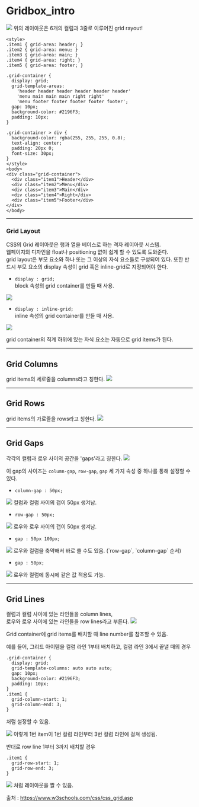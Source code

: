 # Gridbox_intro
<img src="https://user-images.githubusercontent.com/89233243/155151129-90e3be4b-855d-48f9-a9fa-0de872ca01e2.png">
위의 레이아웃은 6개의 컬럼과 3줄로 이루어진 grid rayout!  

```
<style>
.item1 { grid-area: header; }
.item2 { grid-area: menu; }
.item3 { grid-area: main; }
.item4 { grid-area: right; }
.item5 { grid-area: footer; }

.grid-container {
  display: grid;
  grid-template-areas:
    'header header header header header header'
    'menu main main main right right'
    'menu footer footer footer footer footer';
  gap: 10px;
  background-color: #2196F3;
  padding: 10px;
}

.grid-container > div {
  background-color: rgba(255, 255, 255, 0.8);
  text-align: center;
  padding: 20px 0;
  font-size: 30px;
}
</style>
<body>
<div class="grid-container">
  <div class="item1">Header</div>
  <div class="item2">Menu</div>
  <div class="item3">Main</div>  
  <div class="item4">Right</div>
  <div class="item5">Footer</div>
</div>
</body>

```
---
### Grid Layout
CSS의 Grid 레이아웃은 행과 열을 베이스로 하는 격자 레이아웃 시스템.  
웹페이지의 디자인을 float나 positioning 없이 쉽게 할 수 있도록 도와준다.  
grid layout은 부모 요소와 하나 또는 그 이상의 자식 요소들로 구성되어 있다. 또한 반드시 부모 요소의 display 속성이 grid 혹은 inline-grid로 지정되어야 한다.  

- `display : grid;`  
block 속성의 grid container를 만들 때 사용.
<img src="https://user-images.githubusercontent.com/89233243/155152816-6a80f345-4651-42ee-96b7-1a1c9d8ba82d.png">

- `display : inline-grid;`  
inline 속성의 grid container를 만들 때 사용.
<img src="https://user-images.githubusercontent.com/89233243/155153056-bf8d7001-242b-4a99-ae24-2133379cf7aa.png">

grid container의 직계 하위에 있는 자식 요소는 자동으로 grid items가 된다.

---

## Grid Columns
grid items의 세로줄을 columns라고 칭한다.
<img src="https://user-images.githubusercontent.com/89233243/155153432-4f21dca6-d5e5-4d47-befa-10788ff086bd.png">

---

## Grid Rows
grid items의 가로줄을 rows라고 칭한다.
<img src="https://user-images.githubusercontent.com/89233243/155153615-16d97cfc-b271-483a-84a6-24723f74c328.png">

---

## Grid Gaps
각각의 컬럼과 로우 사이의 공간을 'gaps'라고 칭한다.
<img src="https://user-images.githubusercontent.com/89233243/155153917-a5402e50-8178-424f-a448-bad14673691a.png">

이 gap의 사이즈는 `column-gap`, `row-gap`, `gap` 세 가지 속성 중 하나를 통해 설정할 수 있다.

- `column-gap : 50px;`
<img src="https://user-images.githubusercontent.com/89233243/155154280-4099c34f-4f21-40ba-a478-426793c48dc9.png">
컬럼과 컬럼 사이의 갭이 50px 생겨남.

- `row-gap : 50px;`
<img src="https://user-images.githubusercontent.com/89233243/155154435-cfec791e-b7f6-4d19-a7eb-c1221cb1ae69.png">
로우와 로우 사이의 갭이 50px 생겨남.

- `gap : 50px 100px;`
<img src="https://user-images.githubusercontent.com/89233243/155154739-e5751bbc-e6dc-4b51-b7eb-6f4ff5e154bb.png">
로우와 컬럼을 축약해서 바로 쓸 수도 있음. (`row-gap`, `column-gap` 순서)

- `gap : 50px;`
<img src="https://user-images.githubusercontent.com/89233243/155154982-7afd28b6-44e0-4b3b-96ec-4c1850e793fe.png">
로우와 컬럼에 동시에 같은 값 적용도 가능.

---
## Grid Lines
컬럼과 컬럼 사이에 있는 라인들을 column lines,  
로우와 로우 사이에 있는 라인들을 row lines라고 부른다.
<img src="https://user-images.githubusercontent.com/89233243/155155325-0a07fb31-4fbe-4fac-93c4-1c2932a64df9.png">

Grid container에 grid items를 배치할 때 line number를 참조할 수 있음.

예를 들어, 그리드 아이템을 컬럼 라인 1부터 배치하고, 컬럼 라인 3에서 끝낼 때의 경우
```
.grid-container {
  display: grid;
  grid-template-columns: auto auto auto;
  gap: 10px;
  background-color: #2196F3;
  padding: 10px;
}
.item1 {
  grid-column-start: 1;
  grid-column-end: 3;
}
```
처럼 설정할 수 있음.


<img src="https://user-images.githubusercontent.com/89233243/155156608-58564de5-aa57-4276-95ee-053a3eafcce8.png">  
이렇게 1번 item이 1번 컬럼 라인부터 3번 컬럼 라인에 걸쳐 생성됨.

반대로 row line 1부터 3까지 배치할 경우
```
.item1 {
  grid-row-start: 1;
  grid-row-end: 3;
}
```
<img src="https://user-images.githubusercontent.com/89233243/155157246-0dba4685-93f5-4839-8f0f-b84d2b153f72.png">
처럼 레이아웃을 짤 수 있음.

출처 : https://www.w3schools.com/css/css_grid.asp